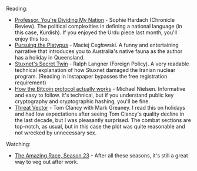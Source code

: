 <!--
.. link: 
.. description: 
.. tags: 
.. date: 2014/01/23 16:29:35
.. spellcheck_exceptions: cryptographic,Bitcoin,Cegłowski,Greaney,Hardach,Instapaper,Langner,Maciej,Stuxnet,Stuxnet's
.. title: Words and Pictures - December
.. slug: words-and-pictures-december
-->


Reading:

-   [Professor, You're Dividing My Nation](http://www.chronicle.com/article/Professor-Youre-Dividing-My/139893/) - Sophie Hardach (Chronicle Review). The political complexities in defining a national language (in this case, Kurdish). If you enjoyed the Urdu piece last month, you'll enjoy this too.
-   [Pursuing the Platypus](http://idlewords.com/2013/12/pursuing_the_platypus.htm) - Maciej Cegłowski. A funny and entertaining narrative that introduces you to Australia's native fauna as the author has a holiday in Queensland.
-   [Stuxnet's Secret Twin](http://foreignpolicy.com/2013/11/19/stuxnets-secret-twin/) - Ralph Langner (Foreign Policy). A very readable technical explanation of how Stuxnet damaged the Iranian nuclear program. (Reading in Instapaper bypasses the free registration requirement)
-   [How the Bitcoin protocol actually works](http://www.michaelnielsen.org/ddi/how-the-bitcoin-protocol-actually-works/) - Michael Nielsen. Informative and easy to follow. It's technical, but if you understand public key cryptography and cryptographic hashing, you'll be fine.
-   [Threat Vector](http://www.tomclancy.com/book_display.php?isbn13=9780399160455) - Tom Clancy with Mark Greaney. I read this on holidays and had low expectations after seeing Tom Clancy's quality decline in the last decade, but I was pleasantly surprised. The combat sections are top-notch, as usual, but in this case the plot was quite reasonable and not wrecked by unnecessary sex.

Watching:

-   [The Amazing Race, Season 23](https://en.wikipedia.org/wiki/The_Amazing_Race_23) - After all these seasons, it's still a great way to veg out after work.

